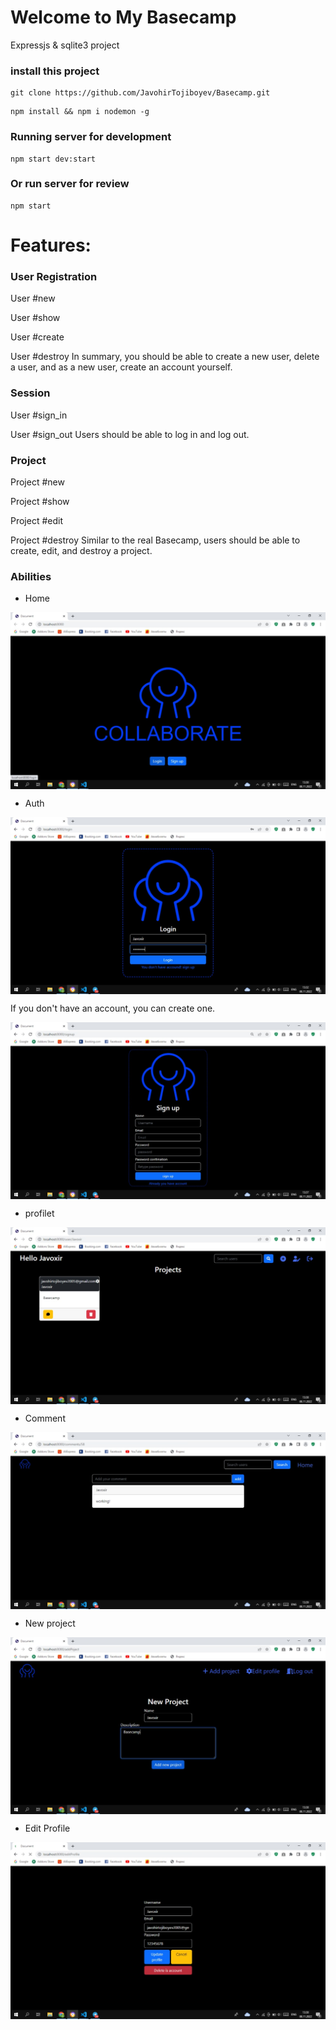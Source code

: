 # Welcome to My Basecamp
Expressjs & sqlite3 project


### install this project
```
git clone https://github.com/JavohirTojiboyev/Basecamp.git
```

```
npm install && npm i nodemon -g
```

### Running server for development
```
npm start dev:start
```
### Or run server for review
```
npm start
```
# Features:

### User Registration

<p> User #new</p>
<p>User #show</p>
<p>User #create</p>
<p>User #destroy In summary, you should be able to create a new user, delete a user, and as a new user, create an account yourself.</p>

### Session

<p> User #sign_in</p>
<p> User #sign_out Users should be able to log in and log out.</p>

### Project

<p>Project #new</p>
<p>Project #show</p>
<p>Project #edit</p>
<p>Project #destroy Similar to the real Basecamp, users should be able to create, edit, and destroy a project.</p>

### Abilities 

<ul>
<li>Home</li>
</ul>
<img align="center" alt="image" src="./images/Home.jpg">
<ul>
<li>Auth</li>
</ul>
<img align="center" alt="image" src="./images/Login.jpg">
<p>If you don't have an account, you can create one.</p>
<img align="center" alt="image" src="./images/Sign-up.jpg">
<ul>
<li>profilet</li>
</ul>
<img align="center" alt="image" src="./images/User-profile.jpg">
<ul>
<li>Comment</li>
</ul>
<img align="center" alt="image" src="./images/Comment.jpg">
<ul>
<li>New project</li>
</ul>
<img align="center" alt="image" src="./images/New-project.jpg">
<ul>
<li>Edit Profile</li>
</ul>
<img align="center" alt="image" src="./images/Edit-profile.jpg">
